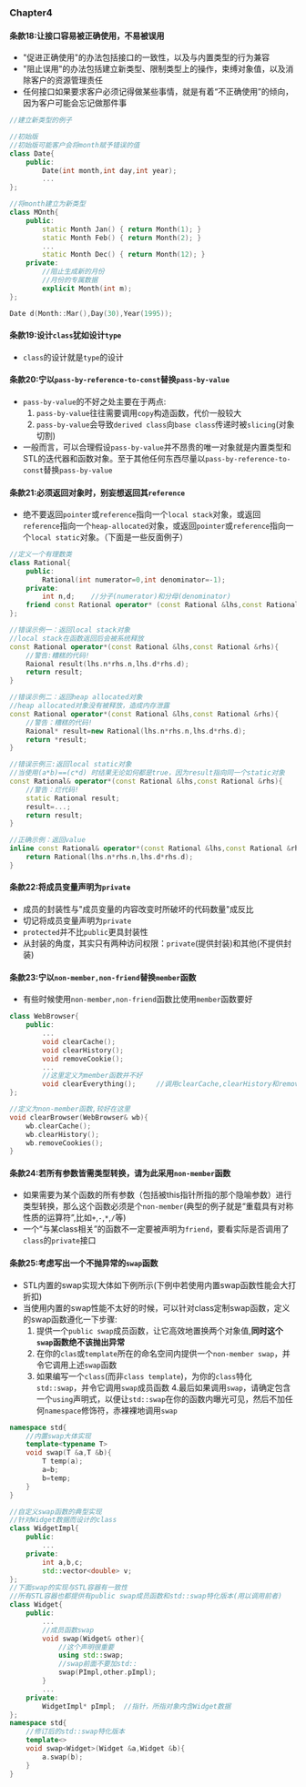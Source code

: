 ### Chapter4


#### 条款18:让接口容易被正确使用，不易被误用

* "促进正确使用"的办法包括接口的一致性，以及与内置类型的行为兼容
* "阻止误用"的办法包括建立新类型、限制类型上的操作，束缚对象值，以及消除客户的资源管理责任
* 任何接口如果要求客户必须记得做某些事情，就是有着“不正确使用”的倾向，因为客户可能会忘记做那件事

```cpp
//建立新类型的例子

//初始版
//初始版可能客户会将month赋予错误的值
class Date{
    public:
        Date(int month,int day,int year);
        ...
};

//将month建立为新类型
class MOnth{
    public:
        static Month Jan() { return Month(1); }
        static Month Feb() { return Month(2); }
        ...
        static Month Dec() { return Month(12); }
    private:
        //阻止生成新的月份
        //月份的专属数据
        explicit Month(int m);
};

Date d(Month::Mar(),Day(30),Year(1995));
```

#### 条款19:设计`class`犹如设计`type`

* `class`的设计就是`type`的设计


#### 条款20:宁以`pass-by-reference-to-const`替换`pass-by-value`

* `pass-by-value`的不好之处主要在于两点:
    1. `pass-by-value`往往需要调用`copy`构造函数，代价一般较大
    2. `pass-by-value`会导致`derived class`向`base class`传递时被`slicing`(对象切割)
* 一般而言，可以合理假设`pass-by-value`并不昂贵的唯一对象就是内置类型和STL的迭代器和函数对象。至于其他任何东西尽量以`pass-by-reference-to-const`替换`pass-by-value`

#### 条款21:必须返回对象时，别妄想返回其`reference`

* 绝不要返回`pointer`或`reference`指向一个`local stack`对象，或返回`reference`指向一个`heap-allocated`对象，或返回`pointer`或`reference`指向一个`local static`对象。（下面是一些反面例子）

```cpp
//定义一个有理数类
class Rational{
    public:
        Rational(int numerator=0,int denominator=-1);
    private:
        int n,d;    //分子(numerator)和分母(denominator)
    friend const Rational operator* (const Rational &lhs,const Rational &rhs);
};

//错误示例一：返回local stack对象
//local stack在函数返回后会被系统释放
const Rational operator*(const Rational &lhs,const Rational &rhs){
    //警告:糟糕的代码!
    Raional result(lhs.n*rhs.n,lhs.d*rhs.d);
    return result;
}

//错误示例二：返回heap allocated对象
//heap allocated对象没有被释放，造成内存泄露
const Rational operator*(const Rational &lhs,const Rational &rhs){
    //警告：糟糕的代码!
    Raional* result=new Rational(lhs.n*rhs.n,lhs.d*rhs.d);
    return *result;
}

//错误示例三:返回local static对象
//当使用(a*b)==(c*d) 时结果无论如何都是true，因为result指向同一个static对象
const Rational& operator*(const Rational &lhs,const Rational &rhs){
    //警告：烂代码!
    static Rational result;
    result=...;
    return result;
}

//正确示例：返回value
inline const Rational& operator*(const Rational &lhs,const Rational &rhs){
    return Rational(lhs.n*rhs.n,lhs.d*rhs.d);
}
```

#### 条款22:将成员变量声明为`private`

* 成员的封装性与"成员变量的内容改变时所破坏的代码数量"成反比
* 切记将成员变量声明为`private`
* `protected`并不比`public`更具封装性
* 从封装的角度，其实只有两种访问权限：`private`(提供封装)和其他(不提供封装)

#### 条款23:宁以`non-member,non-friend`替换`member`函数

* 有些时候使用`non-member,non-friend`函数比使用`member`函数要好

```cpp
class WebBrowser{
    public:
        ...
        void clearCache();
        void clearHistory();
        void removeCookie();
        ...
        //这里定义为member函数并不好
        void clearEverything();     //调用clearCache,clearHistory和removeCookies
};

//定义为non-member函数,较好在这里
void clearBrowser(WebBrowser& wb){
    wb.clearCache();
    wb.clearHistory();
    wb.removeCookies();
}
```

#### 条款24:若所有参数皆需类型转换，请为此采用`non-member`函数

* 如果需要为某个函数的所有参数（包括被this指针所指的那个隐喻参数）进行类型转换，那么这个函数必须是个`non-member`(典型的例子就是“重载具有对称性质的运算符”,比如`+`,`-`,`*`,`/`等)
* 一个“与某class相关”的函数不一定要被声明为`friend`，要看实际是否调用了`class`的`private`接口

#### 条款25:考虑写出一个不抛异常的`swap`函数

* STL内置的swap实现大体如下例所示(下例中若使用内置swap函数性能会大打折扣)
* 当使用内置的swap性能不太好的时候，可以针对class定制swap函数，定义的swap函数遵化一下步骤:
    1. 提供一个`public swap`成员函数，让它高效地置换两个对象值,**同时这个`swap`函数绝不该抛出异常**
    2. 在你的`clas`或`template`所在的命名空间内提供一个`non-member swap`，并令它调用上述`swap`函数
    3. 如果编写一个`class`(而非`class template`)，为你的`class`特化`std::swap`，并令它调用`swap`成员函数
    4.最后如果调用`swap`，请确定包含一个`using`声明式，以便让`std::swap`在你的函数内曝光可见，然后不加任何`namespace`修饰符，赤裸裸地调用`swap`

```cpp
namespace std{
    //内置swap大体实现
    template<typename T>
    void swap(T &a,T &b){
        T temp(a);
        a=b;
        b=temp;
    }
}

//自定义swap函数的典型实现
//针对Widget数据而设计的class
class WidgetImpl{
    public:
        ...
    private:
        int a,b,c;
        std::vector<double> v;
};
//下面swap的实现与STL容器有一致性
//所有STL容器也都提供有public swap成员函数和std::swap特化版本(用以调用前者)
class Widget{
    public:
        ...
        //成员函数swap
        void swap(Widget& other){
            //这个声明很重要
            using std::swap;
            //swap前面不要加std::
            swap(PImpl,other.pImpl);
        }
        ...
    private:
        WidgetImpl* pImpl;  //指针，所指对象内含Widget数据
};
namespace std{
    //修订后的std::swap特化版本
    template<>
    void swap<Widget>(Widget &a,Widget &b){
        a.swap(b);
    }
}
```
